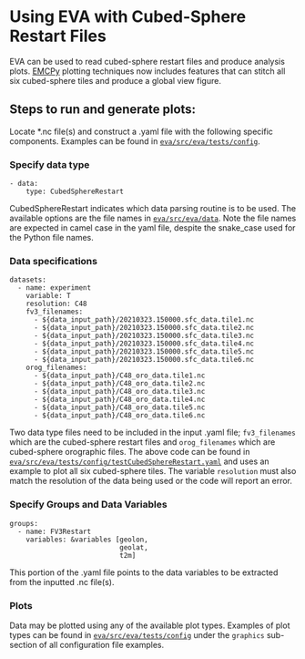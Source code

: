 # Using EVA with Cubed-Sphere Restart Files

EVA can be used to read cubed-sphere restart files and produce analysis plots. [EMCPy](https://github.com/NOAA-EMC/emcpy) plotting techniques now includes features that can stitch all six cubed-sphere tiles and produce a global view figure. 

## Steps to run and generate plots:

Locate *.nc file(s) and construct a .yaml file with the following specific components. Examples can be found in [`eva/src/eva/tests/config`](https://github.com/JCSDA-internal/eva/tree/develop/src/eva/tests/config).

### Specify data type

```
- data:
    type: CubedSphereRestart
```

CubedSphereRestart indicates which data parsing routine is to be used.  The available options are the file names in [`eva/src/eva/data`](https://github.com/JCSDA-internal/eva/tree/develop/src/eva/data).  Note the file names are expected in camel case in the yaml file, despite the snake_case used for the Python file names.

### Data specifications

```
datasets:
  - name: experiment
    variable: T
    resolution: C48
    fv3_filenames:
      - ${data_input_path}/20210323.150000.sfc_data.tile1.nc
      - ${data_input_path}/20210323.150000.sfc_data.tile2.nc
      - ${data_input_path}/20210323.150000.sfc_data.tile3.nc
      - ${data_input_path}/20210323.150000.sfc_data.tile4.nc
      - ${data_input_path}/20210323.150000.sfc_data.tile5.nc
      - ${data_input_path}/20210323.150000.sfc_data.tile6.nc
    orog_filenames:
      - ${data_input_path}/C48_oro_data.tile1.nc
      - ${data_input_path}/C48_oro_data.tile2.nc
      - ${data_input_path}/C48_oro_data.tile3.nc
      - ${data_input_path}/C48_oro_data.tile4.nc
      - ${data_input_path}/C48_oro_data.tile5.nc
      - ${data_input_path}/C48_oro_data.tile6.nc
```

Two data type files need to be included in the input .yaml file; `fv3_filenames` which are the cubed-sphere restart files and `orog_filenames` which are cubed-sphere orographic files. The above code can be found in [`eva/src/eva/tests/config/testCubedSphereRestart.yaml`](https://github.com/JCSDA-internal/eva/blob/develop/src/eva/tests/config/testCubedSphereRestart.yaml) and uses an example to plot all six cubed-sphere tiles. The variable `resolution` must also match the resolution of the data being used or the code will report an error.

### Specify Groups and Data Variables

```
groups:
  - name: FV3Restart
    variables: &variables [geolon,
                           geolat,
                           t2m]

```

This portion of the .yaml file points to the data variables to be extracted from the inputted .nc file(s).

### Plots

Data may be plotted using any of the available plot types. Examples of plot types can be found in [`eva/src/eva/tests/config`](https://github.com/JCSDA-internal/eva/tree/develop/src/eva/tests/config) under the `graphics` sub-section of all configuration file examples.